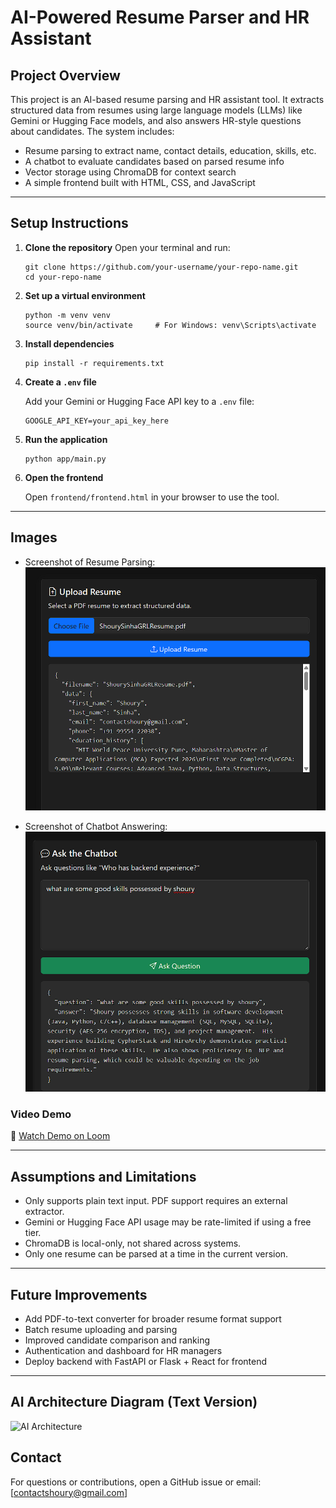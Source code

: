 # AI-Powered Resume Parser and HR Assistant

## Project Overview

This project is an AI-based resume parsing and HR assistant tool. It extracts structured data from resumes using large language models (LLMs) like Gemini or Hugging Face models, and also answers HR-style questions about candidates. The system includes:

* Resume parsing to extract name, contact details, education, skills, etc.
* A chatbot to evaluate candidates based on parsed resume info
* Vector storage using ChromaDB for context search
* A simple frontend built with HTML, CSS, and JavaScript

---

## Setup Instructions

1. **Clone the repository**
   Open your terminal and run:

   ```
   git clone https://github.com/your-username/your-repo-name.git
   cd your-repo-name
   ```

2. **Set up a virtual environment**

   ```
   python -m venv venv
   source venv/bin/activate     # For Windows: venv\Scripts\activate
   ```

3. **Install dependencies**

   ```
   pip install -r requirements.txt
   ```

4. **Create a `.env` file**

   Add your Gemini or Hugging Face API key to a `.env` file:

   ```
   GOOGLE_API_KEY=your_api_key_here
   ```

5. **Run the application**

   ```
   python app/main.py
   ```

6. **Open the frontend**

   Open `frontend/frontend.html` in your browser to use the tool.

---

## Images

* Screenshot of Resume Parsing: ![Resume Parsing](screenshots/resume_upload.png)

* Screenshot of Chatbot Answering:  ![Resume Parsing](screenshots/chatbot.png)
### Video Demo

🎥 [Watch Demo on Loom](https://www.loom.com/share/2e4f03938dc844b5987f82632b73067b?sid=a287d06b-6c4c-4c28-99fa-38871eb5da3c)


---

## Assumptions and Limitations

* Only supports plain text input. PDF support requires an external extractor.
* Gemini or Hugging Face API usage may be rate-limited if using a free tier.
* ChromaDB is local-only, not shared across systems.
* Only one resume can be parsed at a time in the current version.

---

## Future Improvements

* Add PDF-to-text converter for broader resume format support
* Batch resume uploading and parsing
* Improved candidate comparison and ranking
* Authentication and dashboard for HR managers
* Deploy backend with FastAPI or Flask + React for frontend

---

## AI Architecture Diagram (Text Version)
![AI Architecture](./architecture_diagram.svg)


## Contact

For questions or contributions, open a GitHub issue or email: \[[contactshoury@gmail.com](mailto:contactshoury@gmail.com)]

